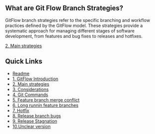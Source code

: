 ## What are Git Flow Branch Strategies?

GitFlow branch strategies refer to the specific branching and workflow practices defined by the GitFlow model. 
These strategies provide a systematic approach for managing different stages of software development, from features and bug fixes to releases and hotfixes.

[2. Main strategies](2.Mainstrategies.md)

## Quick Links

- [Readme](README.md)
- [1. GitFlow Introduction](1.GitFlowIntroduction.md)
- [2. Main strategies](2.Mainstrategies.md)
- [3. Considerations](3.Considerations.md)
- [4. Git Commands](4.GitCommands.md)
- [5. Feature branch merge conflict](5.featureBranchMergeConflict.md)
- [6. Long runnin feature branches](6.longrunninFeatureBranches.md)
- [7. Hotfix](7.mergingHotFixintoDevelo.md)
- [8. Release branch bugs](8.releaseBranchBugs.md)
- [9. Release Stagnation](9.releaseStagnation.md)
- [10.Unclear version](10.unclearVersioning.md)
